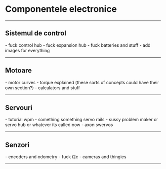 # **Componentele electronice**

<hr>

<h2><b>Sistemul de control</b></h2>
- fuck control hub
- fuck expansion hub
- fuck batteries and stuff
- add images for everything

<hr>

<h2><b>Motoare</b></h2>
- motor curves
- torque explained (these sorts of concepts could have their own section?)
- calculators and stuff

<hr>

<h2><b>Servouri</b></h2>
- tutorial wpm
- something something servo rails
- sussy problem maker or servo hub or whatever its called now
- axon swervos

<hr>

<h2><b>Senzori</b></h2>
- encoders and odometry
- fuck i2c
- cameras and thingies

<hr>
